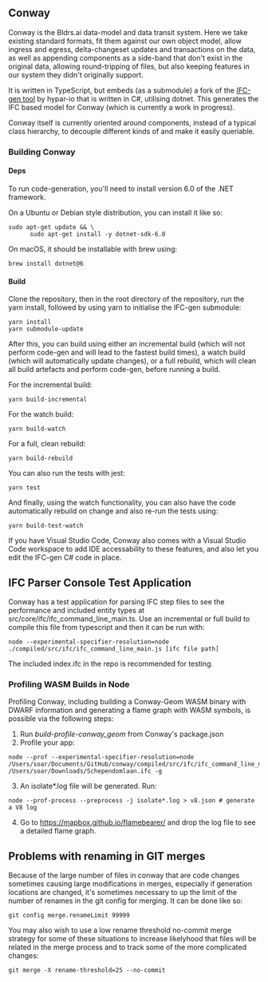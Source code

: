 
## Conway
 
Conway is the Bldrs.ai data-model and data transit system. Here we take existing standard formats, fit them against our own object model, allow ingress and egress, delta-changeset updates and transactions on the data, as well as appending components as a side-band that don't exist in the original data, allowing round-tripping of files, but also keeping features in our system they didn't originally support.

 It is written in TypeScript, but embeds (as a submodule) a fork of the [IFC-gen tool](https://github.com/bldrs-ai/IFC-gen) by hypar-io that is written in C#, utilising dotnet. This generates the IFC based model for Conway (which is currently a work in progress).

Conway itself is currently oriented around components, instead of a typical class hierarchy, to decouple different kinds of and make it easily queriable.  

### Building Conway

#### Deps
To run code-generation, you'll need to install version 6.0 of the .NET framework.

On a Ubuntu or Debian style distribution, you can install it like so:

    sudo apt-get update && \
    	  sudo apt-get install -y dotnet-sdk-6.0


On macOS, it should be installable with brew using:

	brew install dotnet@6

#### Build
 
Clone the repository, then in the root directory of the repository, run the yarn install, followed by using yarn to initialise the IFC-gen submodule:

	yarn install
	yarn submodule-update

After this, you can build using either an incremental build (which will not perform code-gen and will lead to the fastest build times), a watch build (which will automatically update changes), or a full rebuild, which will clean all build artefacts and perform code-gen, before running a build.

For the incremental build:

	yarn build-incremental

For the watch build:

	yarn build-watch

For a full, clean rebuild:

	yarn build-rebuild

You can also run the tests with jest:

	yarn test

And finally, using the watch functionality, you can also have the code automatically rebuild on change and also re-run the tests using:


	yarn build-test-watch

If you have Visual Studio Code, Conway also comes with a Visual Studio Code workspace to add IDE accessability to these features, and also let you edit the IFC-gen C# code in place.

## IFC Parser Console Test Application

Conway has a test application for parsing IFC step files to see the performance and included entity types at src/core/ifc/ifc_command_line_main.ts. 
Use an incremental or full build to compile this file from typescript and then it can be run with:

	node --experimental-specifier-resolution=node ./compiled/src/ifc/ifc_command_line_main.js [ifc file path]

The included index.ifc in the repo is recommended for testing.

### Profiling WASM Builds in Node
Profiling Conway, including building a Conway-Geom WASM binary with DWARF information and generating a flame graph with WASM symbols, is possible via the following steps:
1. Run *build-profile-conway_geom* from Conway's package.json 
2. Profile your app: 
```
node --prof --experimental-specifier-resolution=node /Users/soar/Documents/GitHub/conway/compiled/src/ifc/ifc_command_line_main.js /Users/soar/Downloads/Schependomlaan.ifc -g
```
3. An isolate*.log file will be generated. Run:
```
node --prof-process --preprocess -j isolate*.log > v8.json # generate a V8 log
```
4. Go to https://mapbox.github.io/flamebearer/ and drop the log file to see a detailed flame graph.


## Problems with renaming in GIT merges

Because of the large number of files in conway that are code changes sometimes causing large modifications in merges, especially if generation locations are changed, it's sometimes necessary to up the limit of the number of renames in the git config for merging. It can be done like so:

	git config merge.renameLimit 99999

You may also wish to use a low rename threshold no-commit merge strategy for some of these situations to increase likelyhood that files will be related in the merge process and to track some of the more complicated changes:

	git merge -X rename-threshold=25 --no-commit
